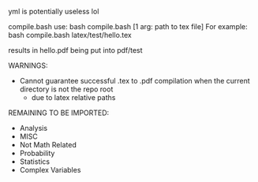 yml is potentially useless lol

compile.bash use:
bash compile.bash [1 arg: path to tex file]
For example:
bash compile.bash latex/test/hello.tex

results in hello.pdf being put into pdf/test

WARNINGS:
* Cannot guarantee successful .tex to .pdf compilation when the current directory is not the repo root
    * due to latex relative paths

REMAINING TO BE IMPORTED:
* Analysis
* MISC
* Not Math Related
* Probability
* Statistics
* Complex Variables